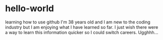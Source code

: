 # hello-world
learning how to use github
I'm 38 years old and I am new to the coding industry but I am enjoying what I have learned so far.  I just wish there were a way to learn this information quicker so I could switch careers.  Ugghhh...
